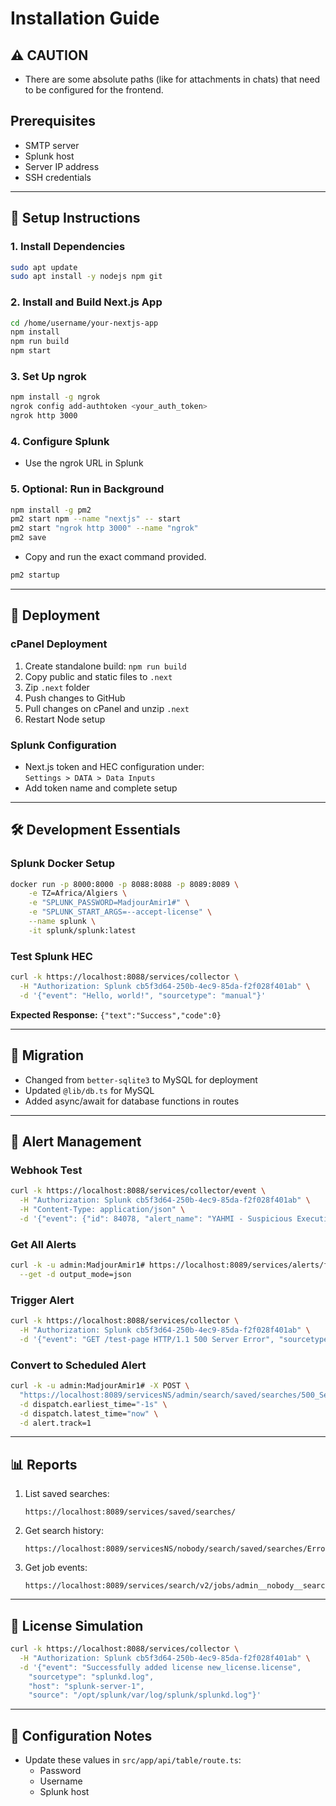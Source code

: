 
# Installation Guide

## ⚠️ CAUTION
- There are some absolute paths (like for attachments in chats) that need to be configured for the frontend.

## Prerequisites
- SMTP server
- Splunk host
- Server IP address
- SSH credentials

---

## 🔧 Setup Instructions

### 1. Install Dependencies
```bash
sudo apt update
sudo apt install -y nodejs npm git
```

### 2. Install and Build Next.js App
```bash
cd /home/username/your-nextjs-app
npm install
npm run build
npm start
```

### 3. Set Up ngrok
```bash
npm install -g ngrok
ngrok config add-authtoken <your_auth_token>
ngrok http 3000
```

### 4. Configure Splunk
- Use the ngrok URL in Splunk

### 5. Optional: Run in Background
```bash
npm install -g pm2
pm2 start npm --name "nextjs" -- start
pm2 start "ngrok http 3000" --name "ngrok"
pm2 save
```
- Copy and run the exact command provided.
```bash
pm2 startup
```

---

## 🚀 Deployment

### cPanel Deployment
1. Create standalone build: `npm run build`
2. Copy public and static files to `.next`
3. Zip `.next` folder
4. Push changes to GitHub
5. Pull changes on cPanel and unzip `.next`
6. Restart Node setup

### Splunk Configuration
- Next.js token and HEC configuration under:  
  `Settings > DATA > Data Inputs`
- Add token name and complete setup

---

## 🛠 Development Essentials

### Splunk Docker Setup
```bash
docker run -p 8000:8000 -p 8088:8088 -p 8089:8089 \
    -e TZ=Africa/Algiers \
    -e "SPLUNK_PASSWORD=MadjourAmir1#" \
    -e "SPLUNK_START_ARGS=--accept-license" \
    --name splunk \
    -it splunk/splunk:latest
```

### Test Splunk HEC
```bash
curl -k https://localhost:8088/services/collector \
  -H "Authorization: Splunk cb5f3d64-250b-4ec9-85da-f2f028f401ab" \
  -d '{"event": "Hello, world!", "sourcetype": "manual"}'
```
**Expected Response:** `{"text":"Success","code":0}`

---

## 🔄 Migration
- Changed from `better-sqlite3` to MySQL for deployment
- Updated `@lib/db.ts` for MySQL
- Added async/await for database functions in routes

---

## 🚨 Alert Management

### Webhook Test
```bash
curl -k https://localhost:8088/services/collector/event \
  -H "Authorization: Splunk cb5f3d64-250b-4ec9-85da-f2f028f401ab" \
  -H "Content-Type: application/json" \
  -d '{"event": {"id": 84078, "alert_name": "YAHMI - Suspicious Execution Blocked By Trellix", "analyst": "Faisal Ghamdi", "status": "Open", "severity": "Critical"}, "sourcetype": "test_sourcetype"}'
```

### Get All Alerts
```bash
curl -k -u admin:MadjourAmir1# https://localhost:8089/services/alerts/fired_alerts \
  --get -d output_mode=json
```

### Trigger Alert
```bash
curl -k https://localhost:8088/services/collector \
  -H "Authorization: Splunk cb5f3d64-250b-4ec9-85da-f2f028f401ab" \
  -d '{"event": "GET /test-page HTTP/1.1 500 Server Error", "sourcetype": "access_combined"}'
```

### Convert to Scheduled Alert
```bash
curl -k -u admin:MadjourAmir1# -X POST \
  "https://localhost:8089/servicesNS/admin/search/saved/searches/500_Server_Error" \
  -d dispatch.earliest_time="-1s" \
  -d dispatch.latest_time="now" \
  -d alert.track=1
```

---

## 📊 Reports

1. List saved searches:
   ```
   https://localhost:8089/services/saved/searches/
   ```
2. Get search history:
   ```
   https://localhost:8089/servicesNS/nobody/search/saved/searches/Errors%20in%20the%20last%2024%20hours/history
   ```
3. Get job events:
   ```
   https://localhost:8089/services/search/v2/jobs/admin__nobody__search__RMD55d9ebac05a79f513_at_1746210162_6/events
   ```

---

## 📜 License Simulation
```bash
curl -k https://localhost:8088/services/collector \
  -H "Authorization: Splunk cb5f3d64-250b-4ec9-85da-f2f028f401ab" \
  -d '{"event": "Successfully added license new_license.license",
    "sourcetype": "splunkd.log",
    "host": "splunk-server-1",
    "source": "/opt/splunk/var/log/splunk/splunkd.log"}'
```

---

## 🔐 Configuration Notes
- Update these values in `src/app/api/table/route.ts`:
  - Password
  - Username
  - Splunk host
